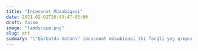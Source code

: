 ```yaml
---
title: "İncəsənət Müsabiqəsi"
date: 2021-02-02T20:43:47-05:00
draft: false
image: "landscape.png"
slug: art
summary: "\"Qürbətdə Vətən\" incəsənət müsabiqəsi iki fərqli yaş qrupundakı uşaqlar arasında keçiriləcək. Müsabiqədə şeir, ifa və çalğı olmaq üzrə üç fərqli ..."
---
```

